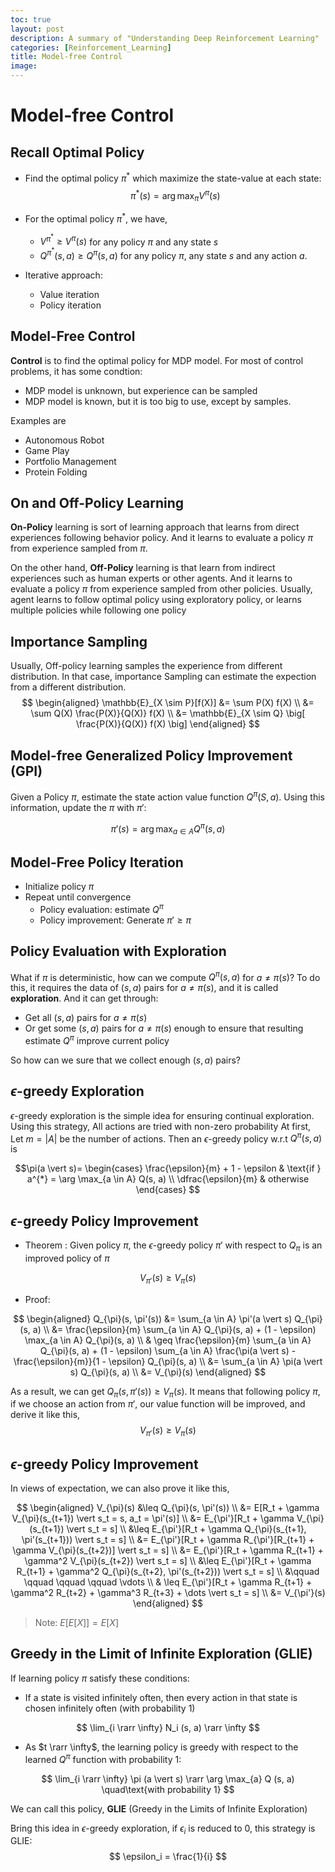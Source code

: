 ```yaml
---
toc: true
layout: post
description: A summary of "Understanding Deep Reinforcement Learning"
categories: [Reinforcement_Learning]
title: Model-free Control
image: 
---
```


# Model-free Control

## Recall Optimal Policy
- Find the optimal policy $\pi^{*}$ which maximize the state-value at each state:
$$ \pi^{*}(s) = \arg \max_{\pi} V^{\pi}(s)$$

- For the optimal policy $\pi^{*}$, we have,
  - $V^{\pi^{*}} \geq V^{\pi}(s)$ for any policy $\pi$ and any state $s$
  - $Q^{\pi^{*}}(s, a) \geq Q^{\pi}(s, a)$ for any policy $\pi$, any state $s$ and any action $a$.

- Iterative approach:
  - Value iteration
  - Policy iteration

## Model-Free Control
**Control** is to find the optimal policy for MDP model. For most of control problems, it has some condtion:
  - MDP model is unknown, but experience can be sampled
  - MDP model is known, but it is too big to use, except by samples.

Examples are
  - Autonomous Robot
  - Game Play
  - Portfolio Management
  - Protein Folding

## On and Off-Policy Learning
**On-Policy** learning is sort of learning approach that learns from direct experiences following behavior policy. And it learns to evaluate a policy $\pi$ from experience sampled from $\pi$. 

On the other hand, **Off-Policy** learning is that learn from indirect experiences such as human experts or other agents. And it learns to evaluate a policy $\pi$ from experience sampled from other policies. Usually, agent learns to follow optimal policy using exploratory policy, or learns multiple policies while following one policy

## Importance Sampling
Usually, Off-policy learning samples the experience from different distribution. In that case, importance Sampling can estimate the expection from a different distribution.
$$ \begin{aligned} \mathbb{E}_{X \sim P}[f(X)] &= \sum P(X) f(X) \\ &= \sum Q(X) \frac{P(X)}{Q(X)} f(X) \\ &= \mathbb{E}_{X \sim Q} \big[ \frac{P(X)}{Q(X)} f(X) \big] \end{aligned} $$ 

## Model-free Generalized Policy Improvement (GPI)
Given a Policy $\pi$, estimate the state action value function $Q^{\pi}(S, a)$. Using this information, update the $\pi$ with $\pi'$:

$$ \pi'(s) = \arg \max_{a \in A} Q^{\pi}(s, a)$$

## Model-Free Policy Iteration
- Initialize policy $\pi$
- Repeat until convergence
  - Policy evaluation: estimate $Q^{\pi}$
  - Policy improvement: Generate $\pi' \geq \pi$

## Policy Evaluation with Exploration

What if $\pi$ is deterministic, how can we compute $Q^{\pi}(s, a)$ for $a \neq \pi(s)$? To do this, it requires the data of $(s, a)$ pairs for $a \neq \pi(s)$, and it is called **exploration**. And it can get through:
- Get all $(s, a)$ pairs for $a \neq \pi(s)$
- Or get some $(s, a)$ pairs for $a \neq \pi(s)$ enough to ensure that resulting estimate $Q^{\pi}$ improve current policy

So how can we sure that we collect enough $(s, a)$ pairs?

## $\epsilon$-greedy Exploration
$\epsilon$-greedy exploration is the simple idea for ensuring continual exploration. Using this strategy, All actions are tried with non-zero probability
At first, Let $m = \vert A \vert$ be the number of actions. Then an $\epsilon$-greedy policy w.r.t $Q^{\pi}(s, a)$ is

$$\pi(a \vert s)= \begin{cases} \frac{\epsilon}{m} + 1 - \epsilon & \text{if } a^{*} = \arg \max_{a \in A} Q(s, a) \\ \dfrac{\epsilon}{m} & otherwise \end{cases} $$

## $\epsilon$-greedy Policy Improvement
- Theorem : Given policy $\pi$, the $\epsilon$-greedy policy $\pi'$ with respect to $Q_{\pi}$ is an improved policy of $\pi$

$$ V_{\pi'}(s) \geq V_{\pi}(s) $$

- Proof:

$$ \begin{aligned} Q_{\pi}(s, \pi'(s)) &= \sum_{a \in A} \pi'(a \vert s) Q_{\pi}(s, a) \\ &= \frac{\epsilon}{m} \sum_{a \in A} Q_{\pi}(s, a) + (1 - \epsilon) \max_{a \in A} Q_{\pi}(s, a) \\ & \geq \frac{\epsilon}{m} \sum_{a \in A} Q_{\pi}(s, a) +  (1 - \epsilon) \sum_{a \in A} \frac{\pi(a \vert s) - \frac{\epsilon}{m}}{1 - \epsilon} Q_{\pi}(s, a) \\ &= \sum_{a \in A} \pi(a \vert s) Q_{\pi}(s, a) \\ &= V_{\pi}(s)  \end{aligned} $$

As a result, we can get $Q_{\pi}(s, \pi'(s)) \geq V_{\pi}(s)$. It means that following policy $\pi$, if we choose an action from $\pi'$, our value function will be improved, and derive it like this,
$$ V_{\pi'}(s) \geq V_{\pi}(s) $$

## $\epsilon$-greedy Policy Improvement
In views of expectation, we can also prove it like this,

$$ \begin{aligned} V_{\pi}(s) &\leq Q_{\pi}(s, \pi'(s)) \\
&= E[R_t + \gamma V_{\pi}(s_{t+1}) \vert s_t = s, a_t = \pi'(s)] \\ &= E_{\pi'}[R_t + \gamma V_{\pi}(s_{t+1}) \vert s_t = s] \\ &\leq E_{\pi'}[R_t + \gamma Q_{\pi}(s_{t+1}, \pi'(s_{t+1})) \vert s_t = s] \\ &= E_{\pi'}[R_t + \gamma R_{\pi'}[R_{t+1} + \gamma V_{\pi}(s_{t+2})] \vert s_t = s] \\ &= E_{\pi'}[R_t + \gamma R_{t+1} + \gamma^2 V_{\pi}(s_{t+2}) \vert s_t = s] \\ &\leq E_{\pi'}[R_t + \gamma R_{t+1} + \gamma^2 Q_{\pi}(s_{t+2}, \pi'(s_{t+2})) \vert s_t = s] \\ &\qquad \qquad \qquad \qquad \vdots  \\ & \leq E_{\pi'}[R_t + \gamma R_{t+1} + \gamma^2 R_{t+2} + \gamma^3 R_{t+3} + \dots \vert s_t = s] \\ &= V_{\pi'}(s) \end{aligned} $$

> Note: $E[E[X]] = E[X]$

## Greedy in the Limit of Infinite Exploration (GLIE)

If learning policy $\pi$ satisfy these conditions:
- If a state is visited infinitely often, then every action in that state is chosen infinitely often (with probability 1)

$$ \lim_{i \rarr \infty} N_i (s, a) \rarr \infty $$

- As $t \rarr \infty$, the learning policy is greedy with respect to the learned $Q^{\pi}$ function with probability 1:
  
$$ \lim_{i \rarr \infty} \pi (a \vert s) \rarr \arg \max_{a} Q (s, a) \quad\text{with probability 1} $$

We can call this policy, **GLIE** (Greedy in the Limits of Infinite Exploration)

Bring this idea in $\epsilon$-greedy exploration, if $\epsilon_i$ is reduced to 0, this strategy is GLIE:
$$ \epsilon_i = \frac{1}{i} $$